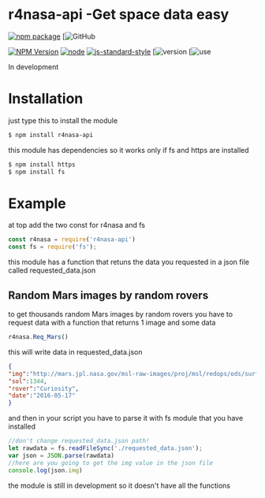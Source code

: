 

# r4nasa-api -Get space data easy

[![npm package](https://nodei.co/npm/r4nasa-api.png?downloads=true&downloadRank=true&stars=true)](https://nodei.co/npm/r4nasa-api/)
[![GitHub](https://img.shields.io/github/stars/R4yGM/r4nasa-api.svg?style=social)

[![NPM Version](https://img.shields.io/npm/v/r4nasa-api.svg?style=flat-square)](https://www.npmjs.com/package/r4nasa-api)
[![node](https://img.shields.io/node/v/telegraf.svg?style=flat-square)](https://www.npmjs.com/package/r4nasa-api)
[![js-standard-style](https://img.shields.io/badge/code%20style-standard-brightgreen.svg?style=flat-square)](http://standardjs.com/)
[![version](https://img.shields.io/badge/r4nasa--api-v1.0.4-blue.svg)
[![use](https://img.shields.io/badge/dependencies-https-important.svg)


In development 

# Installation
just type this to install the module
```bash
$ npm install r4nasa-api
```
this module has dependencies so it works only if fs and https are installed
```bash
$ npm install https
$ npm install fs
```
# Example
at top add the two const for r4nasa and fs
```JavaScript
const r4nasa = require('r4nasa-api')
const fs = require('fs');
```
this module has a function that retuns the data you requested in a json file called requested_data.json

## Random Mars images by random rovers
  to get thousands random Mars images by random rovers you have to request data with a function that returns 1 image and some data
  ```JavaScript
r4nasa.Req_Mars()
```
this will write data in requested_data.json
  ```Json
{
"img":"http://mars.jpl.nasa.gov/msl-raw-images/proj/msl/redops/ods/surface/sol/01344/opgs/edr/fcam/FRB_516810721EDR_F0541238FHAZ00304M_.JPG",
"sol":1344,
"rover":"Curiosity",
"date":"2016-05-17"
}
```
and then in your script you have to parse it with fs module that you have installed


  ```JavaScript
  //don't change requested_data.json path!
let rawdata = fs.readFileSync('./requested_data.json');  
var json = JSON.parse(rawdata)
//here are you going to get the img value in the json file 
console.log(json.img)
```
the module is still in development so it doesn't have all the functions


